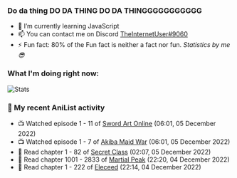 ### Do da thing DO DA THING DO DA THINGGGGGGGGGGG

<!-- **TheInternetUser0/TheInternetUser0** is a ✨ _special_ ✨ repository because its `README.md` (this file) appears on your GitHub profile. -->


- 🌱 I’m currently learning JavaScript
- 📫 You can contact me on Discord [TheInternetUser#9060](https://discord.com/users/534117072796385300)
- ⚡ Fun fact: 80% of the Fun fact is neither a fact nor fun. _Statistics by me 😎_

### What I'm doing right now:
![Stats](https://discord.c99.nl/widget/theme-3/534117072796385300.png)

### 🌸 My recent AniList activity

<!-- ANILIST_ACTIVITY:start -->

-   📺 Watched episode 1 - 11 of [Sword Art Online](https://anilist.co/anime/11757) (06:01, 05 December 2022)
-   📺 Watched episode 1 - 7 of [Akiba Maid War](https://anilist.co/anime/151379) (06:01, 05 December 2022)
-   📖 Read chapter 1 - 82 of [Secret Class](https://anilist.co/manga/119913) (02:07, 05 December 2022)
-   📖 Read chapter 1001 - 2833 of [Martial Peak](https://anilist.co/manga/104494) (22:20, 04 December 2022)
-   📖 Read chapter 1 - 222 of [Eleceed](https://anilist.co/manga/106929) (22:14, 04 December 2022)

<!-- ANILIST_ACTIVITY:end -->

